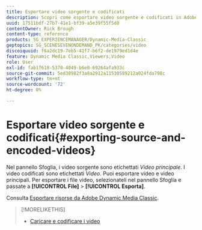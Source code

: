 ```yaml
---
title: Esportare video sorgente e codificati
description: Scopri come esportare video sorgente e codificati in Adobe Dynamic Media Classic.
uuid: 17511bdf-27b7-41e1-bf39-a5e39f55f5d8
contentOwner: Rick Brough
content-type: reference
products: SG_EXPERIENCEMANAGER/Dynamic-Media-Classic
geptopics: SG_SCENESEVENONDEMAND_PK/categories/video
discoiquuid: f6a2dc19-7eb5-41f7-b6f2-de1979ed1d4e
feature: Dynamic Media Classic,Viewers,Video
role: User
exl-id: fab1f618-5370-4049-b6e0-69264afa933c
source-git-commit: 5ed38982f3a8a2912a11530589212a024fda798c
workflow-type: tm+mt
source-wordcount: '72'
ht-degree: 0%

---
```


# Esportare video sorgente e codificati{#exporting-source-and-encoded-videos}

Nel pannello Sfoglia, i video sorgente sono etichettati *Video principale*. I video codificati sono etichettati *Video*. Puoi esportare video e video principali. Per esportare i file video, selezionateli nel pannello Sfoglia e passate a **[!UICONTROL File]** > **[!UICONTROL Esporta]**.

Consulta [Esportare risorse da Adobe Dynamic Media Classic](exporting-assets-from-dmc.md#exporting-assets-from-dmc).

>[!MORELIKETHIS]
>
>* [Caricare e codificare i video](uploading-encoding-videos.md#uploading_and_encoding_videos)

